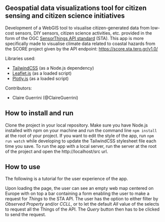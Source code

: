 ## Geospatial data visualizations tool for citizen sensing and citizen science initiatives

Development of a WebGIS tool to visualise citizen-generated data from low-cost sensors, DIY sensors, citizen science activities, etc. provided in the form of the OGC [SensorThings API standard](https://developers.sensorup.com/docs/) (STA). This app is more specifically made to visualise climate data related to coastal hazards from the SCORE project given by the API endpoint: https://score.sta.tero.gr/v1.0/

Libraries used:
* [TailwindCSS](https://tailwindcss.com) (as a Node.js dependency)
* [Leaflet.js](https://leafletjs.com/) (as a loaded script)
* [Plotly.js](https://plotly.com/javascript/) (as a loaded script)

Contributors:

* Claire Guerrini (@ClaireGuerrini)

## How to install and run

Clone the project in your local repository. Make sure you have Node.js installed with npm on your machine and run the command line `npm install` at the root of your project. If you want to edit the style of the app, run `npm run watch` while developing to update the TailwindCSS stylesheet file each time you save. To run the app with a local server, run the server at the root of the project and open the http://localhost/src url.

## How to use

The following is a tutorial for the user experience of the app.

Upon loading the page, the user can see an empty web map centered on Europe with on top a bar containing a form enabling the user to make a request for *Things* to the STA API. The user has the option to either filter by *Observed Property* and/or *CCLL*, or to let the default *All* value of the selects to request all the Things of the API. The *Query* button then has to be clicked to send the request.




